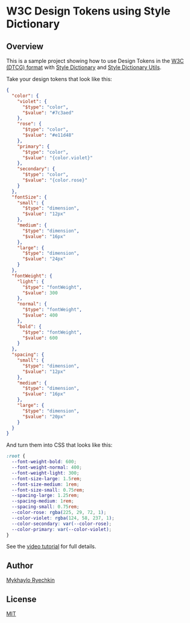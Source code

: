# W3C Design Tokens using Style Dictionary

## Overview

This is a sample project showing how to use Design Tokens in the [W3C (DTCG) format](https://tr.designtokens.org/format) with [Style Dictionary](https://amzn.github.io/style-dictionary) and [Style Dictionary Utils](https://github.com/lukasoppermann/style-dictionary-utils).

Take your design tokens that look like this:

```json
{
  "color": {
    "violet": {
      "$type": "color",
      "$value": "#7c3aed"
    },
    "rose": {
      "$type": "color",
      "$value": "#e11d48"
    },
    "primary": {
      "$type": "color",
      "$value": "{color.violet}"
    },
    "secondary": {
      "$type": "color",
      "$value": "{color.rose}"
    }
  },
  "fontSize": {
    "small": {
      "$type": "dimension",
      "$value": "12px"
    },
    "medium": {
      "$type": "dimension",
      "$value": "16px"
    },
    "large": {
      "$type": "dimension",
      "$value": "24px"
    }
  },
  "fontWeight": {
    "light": {
      "$type": "fontWeight",
      "$value": 300
    },
    "normal": {
      "$type": "fontWeight",
      "$value": 400
    },
    "bold": {
      "$type": "fontWeight",
      "$value": 600
    }
  },
  "spacing": {
    "small": {
      "$type": "dimension",
      "$value": "12px"
    },
    "medium": {
      "$type": "dimension",
      "$value": "16px"
    },
    "large": {
      "$type": "dimension",
      "$value": "20px"
    }
  }
}
```

And turn them into CSS that looks like this:

```css
:root {
  --font-weight-bold: 600;
  --font-weight-normal: 400;
  --font-weight-light: 300;
  --font-size-large: 1.5rem;
  --font-size-medium: 1rem;
  --font-size-small: 0.75rem;
  --spacing-large: 1.25rem;
  --spacing-medium: 1rem;
  --spacing-small: 0.75rem;
  --color-rose: rgba(225, 29, 72, 1);
  --color-violet: rgba(124, 58, 237, 1);
  --color-secondary: var(--color-rose);
  --color-primary: var(--color-violet);
}
```

See the [video tutorial](https://youtu.be/RcxP0RePlVU) for full details.

## Author

[Mykhaylo Ryechkin](https://github.com/mryechkin)

## License

[MIT](https://choosealicense.com/licenses/mit/)
